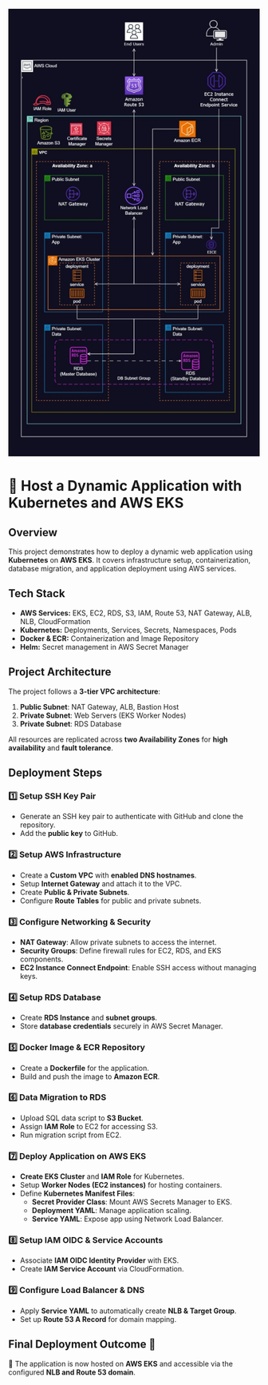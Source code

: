 ![Alt text](/Reference_Architecture_Diagram.jpg)
# 🚀 Host a Dynamic Application with Kubernetes and AWS EKS

## Overview
This project demonstrates how to deploy a dynamic web application using **Kubernetes** on **AWS EKS**. It covers infrastructure setup, containerization, database migration, and application deployment using AWS services.

## Tech Stack
- **AWS Services:** EKS, EC2, RDS, S3, IAM, Route 53, NAT Gateway, ALB, NLB, CloudFormation
- **Kubernetes:** Deployments, Services, Secrets, Namespaces, Pods
- **Docker & ECR:** Containerization and Image Repository
- **Helm:** Secret management in AWS Secret Manager

## Project Architecture
The project follows a **3-tier VPC architecture**:
1. **Public Subnet**: NAT Gateway, ALB, Bastion Host
2. **Private Subnet**: Web Servers (EKS Worker Nodes)
3. **Private Subnet**: RDS Database

All resources are replicated across **two Availability Zones** for **high availability** and **fault tolerance**.

## Deployment Steps

### 1️⃣ **Setup SSH Key Pair**
- Generate an SSH key pair to authenticate with GitHub and clone the repository.
- Add the **public key** to GitHub.

### 2️⃣ **Setup AWS Infrastructure**
- Create a **Custom VPC** with **enabled DNS hostnames**.
- Setup **Internet Gateway** and attach it to the VPC.
- Create **Public & Private Subnets**.
- Configure **Route Tables** for public and private subnets.

### 3️⃣ **Configure Networking & Security**
- **NAT Gateway**: Allow private subnets to access the internet.
- **Security Groups**: Define firewall rules for EC2, RDS, and EKS components.
- **EC2 Instance Connect Endpoint**: Enable SSH access without managing keys.

### 4️⃣ **Setup RDS Database**
- Create **RDS Instance** and **subnet groups**.
- Store **database credentials** securely in AWS Secret Manager.

### 5️⃣ **Docker Image & ECR Repository**
- Create a **Dockerfile** for the application.
- Build and push the image to **Amazon ECR**.

### 6️⃣ **Data Migration to RDS**
- Upload SQL data script to **S3 Bucket**.
- Assign **IAM Role** to EC2 for accessing S3.
- Run migration script from EC2.

### 7️⃣ **Deploy Application on AWS EKS**
- **Create EKS Cluster** and **IAM Role** for Kubernetes.
- Setup **Worker Nodes (EC2 instances)** for hosting containers.
- Define **Kubernetes Manifest Files**:
  - **Secret Provider Class**: Mount AWS Secrets Manager to EKS.
  - **Deployment YAML**: Manage application scaling.
  - **Service YAML**: Expose app using Network Load Balancer.

### 8️⃣ **Setup IAM OIDC & Service Accounts**
- Associate **IAM OIDC Identity Provider** with EKS.
- Create **IAM Service Account** via CloudFormation.

### 9️⃣ **Configure Load Balancer & DNS**
- Apply **Service YAML** to automatically create **NLB & Target Group**.
- Set up **Route 53 A Record** for domain mapping.

## Final Deployment Outcome 🎉
🚀 The application is now hosted on **AWS EKS** and accessible via the configured **NLB and Route 53 domain**.
 
